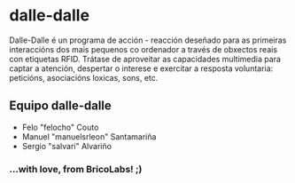 # dalle-dalle
  Dalle-Dalle é un programa de acción - reacción deseñado para as primeiras interaccións dos mais pequenos co ordenador a través de obxectos reais con etiquetas RFID.  Trátase de aproveitar as capacidades multimedia para captar a atención, despertar o interese e exercitar a resposta  voluntaria: peticións, asociacións loxicas, sons, etc.

## Equipo dalle-dalle
- Felo "felocho" Couto 
- Manuel "manuelsrleon" Santamariña
- Sergio "salvari" Alvariño

### ...with love, from BricoLabs! ;)

